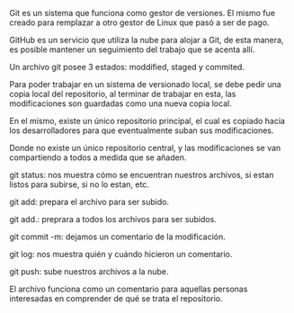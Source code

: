 Git es un sistema que funciona como gestor de versiones. El mismo fue creado para remplazar a otro gestor de Linux que pasó a ser de pago. 

GitHub es un servicio que utiliza la nube para alojar a Git, de esta manera, es posible mantener un seguimiento del trabajo que se acenta allí.

Un archivo git posee 3 estados: moddified, staged y commited.

Para poder trabajar en un sistema de versionado local, se debe pedir una copia local del repositorio,  al terminar de trabajar en esta, las modificaciones son guardadas como una nueva copia local.

En el mismo, existe un único repositorio principal, el cual es copiado hacia los desarrolladores para que eventualmente suban sus modificaciones.

Donde no existe un único  repositorio central, y las modificaciones se van compartiendo a todos a medida que se añaden.

git status: nos muestra cómo se encuentran nuestros archivos, si estan listos para subirse, si no lo estan, etc.

git add: prepara el archivo para ser subido.

git add.: preprara a todos los archivos para ser subidos.

git commit -m: dejamos un comentario de la modificación.

git log: nos muestra quién y cuándo hicieron un comentario.

git push: sube nuestros archivos a la nube.

El archivo funciona como un comentario para aquellas personas interesadas en comprender de qué se trata el repositorio.
